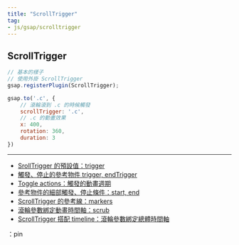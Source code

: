 ```yaml
---
title: "ScrollTrigger"
tag: 
- js/gsap/scrolltrigger
---
```


##  ScrollTrigger
```js
// 基本的樣子
// 使用外掛 ScrollTrigger
gsap.registerPlugin(ScrollTrigger);

gsap.to('.c', {
	// 滾輪滾到 .c 的時候觸發
	scrollTrigger: '.c',
	// .c 的動畫效果
	x: 400,
	rotation: 360,
	duration: 3
})
```

---

- [SrollTrigger 的預設值：trigger](SrollTrigger%20的預設值：trigger.md)
- [觸發、停止的參考物件 trigger, endTrigger](觸發、停止的參考物件%20trigger,%20endTrigger.md)
- [Toggle actions：觸發的動畫週期](Toggle%20actions：觸發的動畫週期.md)
- [參考物件的細部觸發、停止條件：start, end](參考物件的細部觸發、停止條件：start,%20end.md)
- [ScrollTrigger 的參考線：markers](ScrollTrigger%20的參考線：markers.md)
- [滾輪參數綁定動畫時間軸：scrub](滾輪參數綁定動畫時間軸：scrub.md)
- [ScrollTrigger 搭配 timeline：滾輪參數綁定總體時間軸](ScrollTrigger%20搭配%20timeline：滾輪參數綁定總體時間軸.md)

：pin
